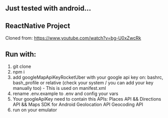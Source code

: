 ## Just tested with android...

## ReactNative Project
Cloned from: https://www.youtube.com/watch?v=bg-U0xZwcRk

## Run with:
1. git clone
2. npm i
3. add googleMapApiKeyRocketUber with your google api key on: bashrc, bash_profile or relative (check your system / you can add your key manually too) - This is used on manifest.xml
4. rename .env.example to .env and config your vars
5. Your googleApiKey need to contain this APIs:
    Places API && 
    Directions API && 
    Maps SDK for Android 
    Geolocation API
    Geocoding API
6. run on your emulator